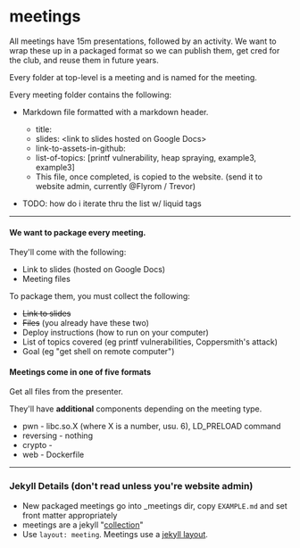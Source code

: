# meetings
All meetings have 15m presentations, followed by an activity. We want to
wrap these up in a packaged format so we can publish them, get cred for the
club, and reuse them in future years.

Every folder at top-level is a meeting and is named for the meeting.

Every meeting folder contains the following:
* Markdown file formatted with a markdown header.
	* title: 
	* slides: \<link to slides hosted on Google Docs\>
	* link-to-assets-in-github: 
	* list-of-topics: [printf vulnerability, heap spraying, example3, example3]
	* This file, once completed, is copied to the website. (send it to
	website admin, currently @Flyrom / Trevor)

* TODO: how do i iterate thru the list w/ liquid tags

---

#### We want to package every meeting.
They'll come with the following:
 * Link to slides (hosted on Google Docs)
 * Meeting files

To package them, you must collect the following:
 * ~~Link to slides~~
 * ~~Files~~ (you already have these two)
 * Deploy instructions (how to run on your computer)
 * List of topics covered (eg printf vulnerabilities, Coppersmith's attack)
 * Goal (eg "get shell on remote computer")

#### Meetings come in one of five formats
Get all files from the presenter.

They'll have **additional** components depending on the meeting type.
 * pwn - libc.so.X (where X is a number, usu. 6), LD_PRELOAD command
 * reversing - nothing
 * crypto - 
 * web - Dockerfile

---

### Jekyll Details (don't read unless you're website admin)

* New packaged meetings go into \_meetings dir, copy `EXAMPLE.md` and set
front matter appropriately
* meetings are a jekyll "[collection](https://jekyllrb.com/docs/collections/)"
* Use `layout: meeting`. Meetings use a [jekyll layout](https://jekyllrb.com/docs/layouts/).

